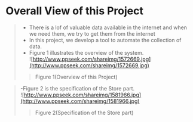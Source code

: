# Overall View of this Project #
> - There is a lof of valuable data available in the internet and when we need them, we try to get them from the internet<br />
> - In this project, we develop a tool to automate the collection of data.<br />
> - Figure 1 illustrates the overview of the system.<br />
> ![http://www.ppseek.com/shareimg/1572669.jpg](http://www.ppseek.com/shareimg/1572669.jpg)<br />
> > Figure 1(Overview of this Project)<br />

> -Figure 2 is the specification of the Store part.<br />
> ![http://www.ppseek.com/shareimg/1581966.jpg](http://www.ppseek.com/shareimg/1581966.jpg)<br />
> > Figure 2(Specification of the Store part)